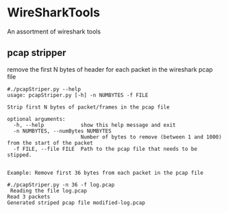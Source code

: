 # WireSharkTools
An assortment of wireshark tools 

## pcap stripper 
remove the first N bytes of header for each packet in the wireshark pcap file 
```
#./pcapStriper.py --help
usage: pcapStriper.py [-h] -n NUMBYTES -f FILE

Strip first N bytes of packet/frames in the pcap file

optional arguments:
  -h, --help            show this help message and exit
  -n NUMBYTES, --numBytes NUMBYTES
                        Number of bytes to remove (between 1 and 1000) from the start of the packet
  -f FILE, --file FILE  Path to the pcap file that needs to be stipped.


Example: Remove first 36 bytes from each packet in the pcap file

#./pcapStriper.py -n 36 -f log.pcap
 Reading the file log.pcap
Read 3 packets
Generated striped pcap file modified-log.pcap
```
